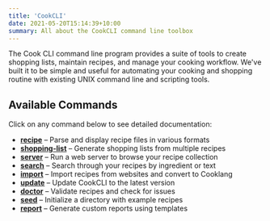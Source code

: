 ```yaml
---
title: 'CookCLI'
date: 2021-05-20T15:14:39+10:00
summary: All about the CookCLI command line toolbox
---
```


The Cook CLI command line program provides a suite of tools to create shopping lists, maintain recipes, and manage your cooking workflow. We've built it to be simple and useful for automating your cooking and shopping routine with existing UNIX command line and scripting tools.

## Available Commands

Click on any command below to see detailed documentation:


* **[recipe](commands/recipe)** – Parse and display recipe files in various formats
* **[shopping-list](commands/shopping-list)** – Generate shopping lists from multiple recipes
* **[server](commands/server)** – Run a web server to browse your recipe collection
* **[search](commands/search)** – Search through your recipes by ingredient or text
* **[import](commands/import)** – Import recipes from websites and convert to Cooklang
* **[update](commands/update)** – Update CookCLI to the latest version
* **[doctor](commands/doctor)** – Validate recipes and check for issues
* **[seed](commands/seed)** – Initialize a directory with example recipes
* **[report](commands/report)** – Generate custom reports using templates

